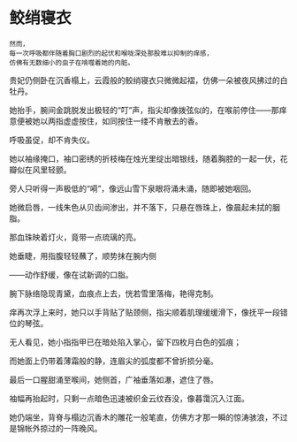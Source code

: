 # 鲛绡寝衣

    然而，
    每一次呼吸都伴随着胸口剧烈的起伏和喉咙深处那股难以抑制的痒感，
    仿佛有无数细小的虫子在啃噬着她的内脏。

贵妃仍侧卧在沉香榻上，云霞般的鲛绡寝衣只微微起褶，仿佛一朵被夜风拂过的白牡丹。

她抬手，腕间金跳脱发出极轻的“叮”声，指尖却像拨弦似的，在喉前停住——那痒意便被她以两指虚虚按住，如同按住一缕不肯散去的香。  

呼吸虽促，却不肯失仪。

她以袖缘掩口，袖口密绣的折枝梅在烛光里绽出暗银线，随着胸腔的一起一伏，花瓣似在风里轻颤。

旁人只听得一声极低的“嗬”，像远山雪下泉眼将涌未涌，随即被她咽回。  

她微启唇，一线朱色从贝齿间渗出，并不落下，只悬在唇珠上，像晨起未拭的胭脂。

那血珠映着灯火，竟带一点琉璃的亮。

她垂睫，用指腹轻轻蘸了，顺势抹在腕内侧

——动作舒缓，像在试新调的口脂。

腕下脉络隐现青黛，血痕点上去，恍若雪里落梅，艳得克制。  

痒再次浮上来时，她只以手背贴了贴颈侧，指尖顺着肌理缓缓滑下，像抚平一段错位的琴弦。

无人看见，她小指指甲已在暗处陷入掌心，留下四枚月白色的弧痕；

而她面上仍带着薄霜般的静，连眉尖的弧度都不曾折损分毫。  

最后一口腥甜涌至喉间，她侧首，广袖垂落如瀑，遮住了唇。

袖幅再抬起时，只剩一点暗色迅速被织金云纹吞没，像暮霭沉入江面。

她仍端坐，背脊与榻边沉香木的雕花一般笔直，仿佛方才那一瞬的惊涛骇浪，不过是锦帐外掠过的一阵晚风。

